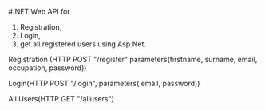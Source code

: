 #.NET Web API for 
1. Registration, 
2. Login, 
3. get all registered users using Asp.Net. 

Registration (HTTP POST "/register" parameters(firstname, surname, email, occupation, password))

Login(HTTP POST "/login", parameters( email, password))

All Users(HTTP GET "/allusers")
